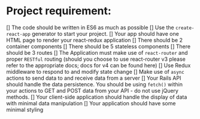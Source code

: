 # Project requirement:

[] The code should be written in ES6 as much as possible
[] Use the `create-react-app` generator to start your project.
[] Your app should have one HTML page to render your react-redux application
    [] There should be 2 container components
    [] There should be 5 stateless components
    [] There should be 3 routes
[] The Application must make use of `react-router` and proper `RESTful` routing (should you choose to use react-router v3 please refer to the appropriate docs; docs for v4 can be found here)
[] Use Redux middleware to respond to and modify state change
[] Make use of `async` actions to send data to and receive data from a server
[] Your Rails API should handle the data persistence. You should be using `fetch()` within your actions to GET and POST data from your API - do not use jQuery methods.
[] Your client-side application should handle the display of data with minimal data manipulation
[] Your application should have some minimal styling